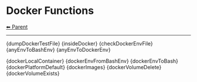 # Docker Functions

<!-- TEMPLATE header 2 -->
[⬅ Parent ](../index.md)
<hr />

{dumpDockerTestFile}
{insideDocker}
{checkDockerEnvFile}
{anyEnvToBashEnv}
{anyEnvToDockerEnv}

{dockerLocalContainer}
{dockerEnvFromBashEnv}
{dockerEnvToBash}
{dockerPlatformDefault}
{dockerImages}
{dockerVolumeDelete}
{dockerVolumeExists}
